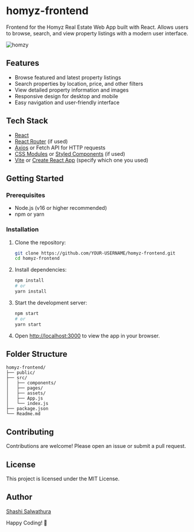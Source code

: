 # homyz-frontend
Frontend for the Homyz Real Estate Web App built with React. Allows users to browse, search, and view property listings with a modern user interface.

![homzy](https://github.com/user-attachments/assets/ea2b0fe8-d0ae-4b64-be30-7a51b79f36c9)

## Features

- Browse featured and latest property listings
- Search properties by location, price, and other filters
- View detailed property information and images
- Responsive design for desktop and mobile
- Easy navigation and user-friendly interface

## Tech Stack

- [React](https://reactjs.org/)
- [React Router](https://reactrouter.com/) (if used)
- [Axios](https://axios-http.com/) or Fetch API for HTTP requests
- [CSS Modules](https://github.com/css-modules/css-modules) or [Styled Components](https://styled-components.com/) (if used)
- [Vite](https://vitejs.dev/) or [Create React App](https://create-react-app.dev/) (specify which one you used)

## Getting Started

### Prerequisites

- Node.js (v16 or higher recommended)
- npm or yarn

### Installation

1. Clone the repository:
   ```sh
   git clone https://github.com/YOUR-USERNAME/homyz-frontend.git
   cd homyz-frontend
   ```

2. Install dependencies:
   ```sh
   npm install
   # or
   yarn install
   ```

3. Start the development server:
   ```sh
   npm start
   # or
   yarn start
   ```

4. Open [http://localhost:3000](http://localhost:3000) to view the app in your browser.

## Folder Structure

```
homyz-frontend/
├── public/
├── src/
│   ├── components/
│   ├── pages/
│   ├── assets/
│   ├── App.js
│   └── index.js
├── package.json
└── Readme.md
```

## Contributing

Contributions are welcome! Please open an issue or submit a pull request.

## License

This project is licensed under the MIT License.

## Author
[Shashi Salwathura](https://github.com/ShashiSal98)

Happy Coding! 🚀
